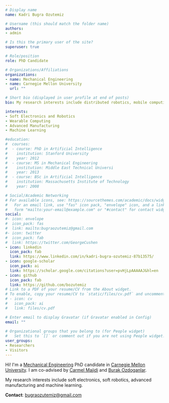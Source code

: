 ```yaml
---
# Display name
name: Kadri Bugra Ozutemiz

# Username (this should match the folder name)
authors:
- admin

# Is this the primary user of the site?
superuser: true

# Role/position
role: PhD Candidate

# Organizations/Affiliations
organizations:
- name: Mechanical Engineering
- name: Carnegie Mellon University
  url: ""

# Short bio (displayed in user profile at end of posts)
bio: My research interests include distributed robotics, mobile computing and programmable matter.

interests:
- Soft Electronics and Robotics
- Wearable Computing
- Advanced Manufacturing
- Machine Learning

#education:
#  courses:
#  - course: PhD in Artificial Intelligence
#    institution: Stanford University
#    year: 2012
#  - course: MS in Mechanical Engineering
#    institution: Middle East Technical Universi
#    year: 2013
#  - course: BSc in Artificial Intelligence
#    institution: Massachusetts Institute of Technology
#    year: 2008

# Social/Academic Networking
# For available icons, see: https://sourcethemes.com/academic/docs/widgets/#icons
#   For an email link, use "fas" icon pack, "envelope" icon, and a link in the
#   form "mailto:your-email@example.com" or "#contact" for contact widget.
social:
#- icon: envelope
#  icon_pack: fas
#  link: mailto:bugraozutemiz@gmail.com
#- icon: twitter
#  icon_pack: fab
#  link: https://twitter.com/GeorgeCushen
- icon: linkedin
  icon_pack: fab
  link: https://www.linkedin.com/in/kadri-bugra-ozutemiz-87b13575/
- icon: google-scholar
  icon_pack: ai
  link: https://scholar.google.com/citations?user=pvHjLpAAAAAJ&hl=en
- icon: github
  icon_pack: fab
  link: https://github.com/bozutemiz
# Link to a PDF of your resume/CV from the About widget.
# To enable, copy your resume/CV to `static/files/cv.pdf` and uncomment the lines below.  
# - icon: cv
#   icon_pack: ai
#   link: files/cv.pdf

# Enter email to display Gravatar (if Gravatar enabled in Config)
email: ""
  
# Organizational groups that you belong to (for People widget)
#   Set this to `[]` or comment out if you are not using People widget.  
user_groups:
- Researchers
- Visitors
---
```


Hi! I'm a [Mechanical Engineering](https://www.meche.engineering.cmu.edu/) PhD candidate in [Carnegie Mellon University](https://www.cmu.edu/). I am co-advised by [Carmel Majidi](https://www.meche.engineering.cmu.edu/directory/bios/majidi-carmel.html) and [Burak Ozdoganlar](https://www.meche.engineering.cmu.edu/directory/bios/ozdoganlar-burak.html).   

My research interests include soft electronics, soft robotics, advanced manufacturing and machine learning.

**Contact**: bugraozutemiz@gmail.com
